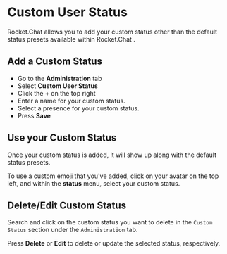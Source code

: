 # Custom User Status

Rocket.Chat allows you to add your custom status other than the default status presets available within Rocket.Chat .

## Add a Custom Status

* Go to the **Administration** tab
* Select  **Custom User Status**
* Click  the **+** on the top right 
* Enter a name for your custom status.
* Select a presence for your custom status.
* Press **Save**

## Use your Custom Status

Once your custom status is added, it will show up along with the default status presets.

To use a custom emoji that you've added, click on your avatar on the top left, and within the **status** menu, select your custom status.

## Delete/Edit Custom Status

Search and click on the custom status you want to delete in the `Custom Status` section under the `Administration` tab.

Press **Delete** or **Edit** to delete or update the selected status, respectively.

